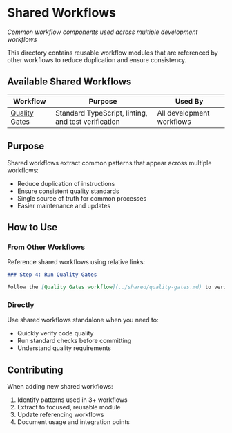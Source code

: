 # Shared Workflows

_Common workflow components used across multiple development workflows_

This directory contains reusable workflow modules that are referenced by other workflows to reduce duplication and ensure consistency.

## Available Shared Workflows

| Workflow                            | Purpose                                             | Used By                   |
| ----------------------------------- | --------------------------------------------------- | ------------------------- |
| [Quality Gates](./quality-gates.md) | Standard TypeScript, linting, and test verification | All development workflows |

## Purpose

Shared workflows extract common patterns that appear across multiple workflows:

- Reduce duplication of instructions
- Ensure consistent quality standards
- Single source of truth for common processes
- Easier maintenance and updates

## How to Use

### From Other Workflows

Reference shared workflows using relative links:

```markdown
### Step 4: Run Quality Gates

Follow the [Quality Gates workflow](../shared/quality-gates.md) to verify your changes.
```

### Directly

Use shared workflows standalone when you need to:

- Quickly verify code quality
- Run standard checks before committing
- Understand quality requirements

## Contributing

When adding new shared workflows:

1. Identify patterns used in 3+ workflows
2. Extract to focused, reusable module
3. Update referencing workflows
4. Document usage and integration points
